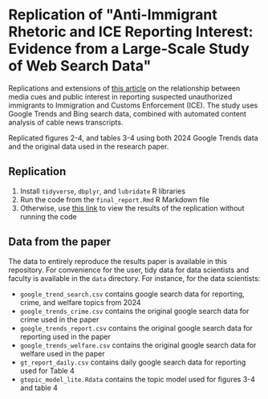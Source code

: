 # Replication of "Anti-Immigrant Rhetoric and ICE Reporting Interest: Evidence from a Large-Scale Study of Web Search Data"

Replications and extensions of [this article](https://www.cambridge.org/core/journals/british-journal-of-political-science/article/abs/antiimmigrant-rhetoric-and-ice-reporting-interest-evidence-from-a-largescale-study-of-web-search-data/AF982680AEC49AE65CACFD73352A44AD) on the relationship between media cues and public interest in reporting suspected unauthorized immigrants to Immigration and Customs Enforcement (ICE). The study uses Google Trends and Bing search data, combined with automated content analysis of cable news transcripts.

Replicated figures 2-4, and tables 3-4 using both 2024 Google Trends data and the original data used in the research paper.

## Replication
1. Install `tidyverse`, `dbplyr`, and `lubridate` R libraries
2. Run the code from the `final_report.Rmd` R Markdown file
3. Otherwise, use [this link](https://htmlpreview.github.io/?https://github.com/msr-ds3/immigrant-news-2024-group-6/blob/main/final_report.html) to view the results of the replication without running the code

## Data from the paper

The data to entirely reproduce the results paper is available in this repository. For convenience for the user, tidy data for data scientists and faculty is available in the `data` directory. For instance, for the data scientists:

- `google_trend_search.csv` contains google search data for reporting, crime, and welfare topics from 2024
- `google_trends_crime.csv` contains the original google search data for crime used in the paper
- `google_trends_report.csv` contains the original google search data for reporting used in the paper
- `google_trends_welfare.csv` contains the original google search data for welfare used in the paper
- `gt_report_daily.csv` contains daily google search data for reporting used for Table 4
- `gtopic_model_lite.Rdata` contains the topic model used for figures 3-4 and table 4